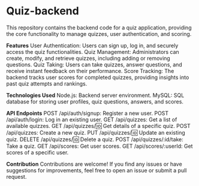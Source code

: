 # Quiz-backend
This repository contains the backend code for a quiz application, providing the core functionality to manage quizzes, user authentication, and scoring.

**Features**
User Authentication: Users can sign up, log in, and securely access the quiz functionalities.
Quiz Management: Administrators can create, modify, and retrieve quizzes, including adding or removing questions.
Quiz Taking: Users can take quizzes, answer questions, and receive instant feedback on their performance.
Score Tracking: The backend tracks user scores for completed quizzes, providing insights into past quiz attempts and rankings.

**Technologies Used**
Node.js: Backend server environment.
MySQL: SQL database for storing user profiles, quiz questions, answers, and scores.

**API Endpoints**
POST /api/auth/signup: Register a new user.
POST /api/auth/login: Log in an existing user.
GET /api/quizzes: Get a list of available quizzes.
GET /api/quizzes/:id: Get details of a specific quiz.
POST /api/quizzes: Create a new quiz.
PUT /api/quizzes/:id: Update an existing quiz.
DELETE /api/quizzes/:id: Delete a quiz.
POST /api/quizzes/:id/take: Take a quiz.
GET /api/scores: Get user scores.
GET /api/scores/:userId: Get scores of a specific user.

**Contribution**
Contributions are welcome! If you find any issues or have suggestions for improvements, feel free to open an issue or submit a pull request.



